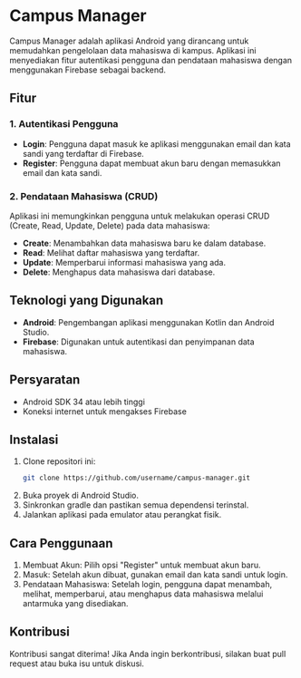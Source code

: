# Campus Manager

Campus Manager adalah aplikasi Android yang dirancang untuk memudahkan pengelolaan data mahasiswa di kampus. Aplikasi ini menyediakan fitur autentikasi pengguna dan pendataan mahasiswa dengan menggunakan Firebase sebagai backend.

## Fitur

### 1. Autentikasi Pengguna
- **Login**: Pengguna dapat masuk ke aplikasi menggunakan email dan kata sandi yang terdaftar di Firebase.
- **Register**: Pengguna dapat membuat akun baru dengan memasukkan email dan kata sandi.

### 2. Pendataan Mahasiswa (CRUD)
Aplikasi ini memungkinkan pengguna untuk melakukan operasi CRUD (Create, Read, Update, Delete) pada data mahasiswa:
- **Create**: Menambahkan data mahasiswa baru ke dalam database.
- **Read**: Melihat daftar mahasiswa yang terdaftar.
- **Update**: Memperbarui informasi mahasiswa yang ada.
- **Delete**: Menghapus data mahasiswa dari database.

## Teknologi yang Digunakan
- **Android**: Pengembangan aplikasi menggunakan Kotlin dan Android Studio.
- **Firebase**: Digunakan untuk autentikasi dan penyimpanan data mahasiswa.

## Persyaratan
- Android SDK 34 atau lebih tinggi
- Koneksi internet untuk mengakses Firebase

## Instalasi
1. Clone repositori ini:
   ```bash
   git clone https://github.com/username/campus-manager.git

2. Buka proyek di Android Studio.
3. Sinkronkan gradle dan pastikan semua dependensi terinstal.
4. Jalankan aplikasi pada emulator atau perangkat fisik.

## Cara Penggunaan
1. Membuat Akun: Pilih opsi "Register" untuk membuat akun baru.
2. Masuk: Setelah akun dibuat, gunakan email dan kata sandi untuk login.
3. Pendataan Mahasiswa: Setelah login, pengguna dapat menambah, melihat, memperbarui, atau menghapus data mahasiswa melalui antarmuka yang disediakan.

## Kontribusi
Kontribusi sangat diterima! Jika Anda ingin berkontribusi, silakan buat pull request atau buka isu untuk diskusi.